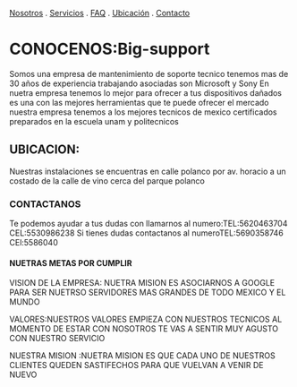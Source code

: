 [Nosotros](./nosotros.md) . [Servicios](./servicios.md) . [FAQ](FAQ.md) . [Ubicación](ubicacion.md) . [Contacto](./contacto.md)

# CONOCENOS:Big-support 
Somos una empresa de mantenimiento de soporte tecnico tenemos mas de 30 años de experiencia trabajando asociadas son Microsoft y Sony 
En nuetra empresa tenemos lo mejor para ofrecer a tus dispositivos dañados es una con las mejores herramientas que te puede ofrecer el mercado 
nuestra empresa tenemos a los mejores tecnicos de mexico certificados preparados en la escuela unam y politecnicos  

## UBICACION:
Nuestras instalaciones se encuentras en calle polanco por av. horacio a un costado de la calle de vino cerca del parque polanco

### CONTACTANOS
Te podemos ayudar a tus dudas con llamarnos al numero:TEL:5620463704 CEL:5530986238
Si tienes dudas contactanos al numeroTEL:5690358746 CEl:5586040

#### NUETRAS METAS POR CUMPLIR
VISION DE LA EMPRESA: NUETRA MISION ES ASOCIARNOS A GOOGLE PARA SER NUETRSO SERVIDORES MAS GRANDES DE TODO MEXICO Y EL MUNDO

VALORES:NUESTROS VALORES EMPIEZA CON NUESTROS TECNICOS AL MOMENTO DE ESTAR CON NOSOTROS TE VAS A SENTIR MUY AGUSTO CON NUESTRO SERVICIO

NUESTRA MISION :NUETRA MISION ES QUE CADA UNO DE NUESTROS CLIENTES QUEDEN SASTIFECHOS PARA QUE VUELVAN A VENIR DE NUEVO  
